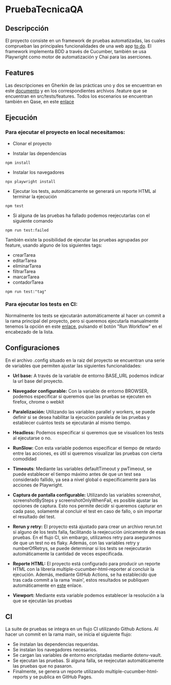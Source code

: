 # PruebaTecnicaQA

## Descripcción

El proyecto consiste en un framework de pruebas automatizadas, las cuales comprueban las principales funcionalidades de una web app [to do](https://todomvc.com/examples/vue/). El framework implementa BDD a través de Cucumber, también se usa Playwright como motor de automatización y Chai para las aserciones.

## Features

Las descripciones en Gherkin de las prácticas uno y dos se encuentran en este [documento](features.md) y en los correspondientes archivos
.feature que se encuentran en src/tests/features. Todos los escenarios se encuentran también en Qase, en este [enlace](https://app.qase.io/project/PC)

## Ejecución

### Para ejecutar el proyecto en local necesitamos:

* Clonar el proyecto  

* Instalar las dependencias  

```shell
npm install
```

* Instalar los navegadores  

``` shell
npx playwright install
```

* Ejecutar los tests, automáticamente se generará un reporte HTML al terminar la ejecución  

```shell
npm test
```

* Si alguna  de las pruebas ha fallado podemos reejecutarlas con el siguiente comando

```shell
npm run test:failed
```

También existe la posibilidad de ejecutar las pruebas agrupadas por feature, usando alguno de los siguientes tags:

* crearTarea
* editarTarea
* eliminarTarea
* filtrarTarea
* marcarTarea
* contadorTarea  

```shell
npm run test:"tag"
```  

### Para ejecutar los tests en CI:  

Normalmente los tests se ejecutarán automáticamente al hacer un commit a la rama principal del proyecto, pero si queremos ejecutarla manualmente tenemos la opción en este [enlace](https://github.com/xn0-MM/pruebaTecnicaQA/actions/workflows/pro.yml), pulsando el botón "Run Workflow" en el encabezado de la lista.

## Configuraciones
En el archivo .config situado en la raiz del proyecto se encuentran una serie de variables que permiten ajustar las siguientes funcionalidades:

* **Url base:** A través de la variable de entorno BASE_URL podemos indicar la url base del proyecto.  

* **Navegador configurable:** Con la variable de entorno BROWSER, podemos especificar si queremos que las pruebas se ejecuten en firefox, chrome o webkit
* **Paralelización:** Utilizando las variables parallel y workers, se puede definir si se desea habilitar la ejecución paralela de las pruebas y establecer cuántos tests se ejecutarán al mismo tiempo.
* **Headless:** Podemos especificar si queremos que se visualicen los tests al ejecutarse o no.
* **RunSlow:** Con esta variable podemos especificar el tiempo de retardo entre las acciones, es útil si queremos visualizar las pruebas con cierta comodidad
* **Timeouts**: Mediante las variables defaultTimeout y pwTimeout, se puede establecer el tiempo máximo antes de que un test sea considerado fallido, ya sea a nivel global o específicamente para las acciones de Playwright.
* **Captura de pantalla configurable:** Utilizando las variables screenshot, screenshotBySteps y screenshotOnlyWhenFail, es posible ajustar las opciones de captura. Esto nos permite decidir si queremos capturar en cada paso, solamente al concluir el test en caso de fallo, o sin importar el resultado del test.
* **Rerun y retry:** El proyecto está ajustado para crear un archivo rerun.txt si alguno de los tests falla, facilitando la reejecución únicamente de esas pruebas. En el flujo CI, sin embargo, utilizamos retry para asegurarnos de que un test no es flaky. Además, con las variables retry y numberOfRetrys, se puede determinar si los tests se reejecutarán automáticamente la cantidad de veces especificada.
* **Reporte HTML:** El proyecto está configurado para producir un reporte HTML con la librería multiple-cucumber-html-reporter al concluir la ejecución. Además, mediante GitHub Actions, se ha establecido que tras cada commit a la rama 'main', estos resultados se publiquen automáticamente en [este](https://xn0-mm.github.io/pruebaTecnicaQA/) enlace.
* **Viewport:** Mediante esta variable podemos establecer la resolución a la que se ejecután las pruebas

## CI

La suite de pruebas se integra en un flujo CI utilizando Github Actions. Al hacer un commit en la rama main, se inicia el siguiente flujo:

* Se instalan las dependencias requeridas.
* Se instalan los navegadores necesarios.
* Se cargan las variables de entorno encriptadas mediante dotenv-vault.
* Se ejecutan las pruebas. Si alguna falla, se reejecutan automáticamente las pruebas que no pasaron.
* Finalmente, se genera un reporte utilizando multiple-cucumber-html-reports y se publica en GitHub Pages.